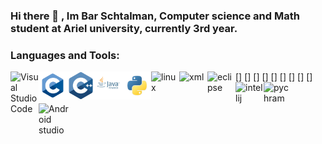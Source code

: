 ### Hi there 👋 , Im Bar Schtalman, Computer science and Math student at Ariel university, currently 3rd year.
### Languages and Tools:
[<img align="left" alt="Visual Studio Code" width="45px" src="https://e7.pngegg.com/pngimages/910/226/png-clipart-visual-studio-2010-developpez-pour-le-web-avec-c-4-framework-entity-4-asp-net-4-silverlight-4-et-wcf-ria-services-logo-visual-basic-microsoft-visual-studio-visual-programming.png" />]
[<img align="left" alt="c" width="45px" src="https://raw.githubusercontent.com/github/explore/80688e429a7d4ef2fca1e82350fe8e3517d3494d/topics/c/c.png" />]
[<img align="left" alt="c++" width="45px" src="https://raw.githubusercontent.com/github/explore/80688e429a7d4ef2fca1e82350fe8e3517d3494d/topics/cpp/cpp.png" />]
[<img align="left" alt="java" width="45px" src="https://raw.githubusercontent.com/github/explore/80688e429a7d4ef2fca1e82350fe8e3517d3494d/topics/java/java.png" />]
[<img align="left" alt="python" width="45px" src="https://raw.githubusercontent.com/github/explore/80688e429a7d4ef2fca1e82350fe8e3517d3494d/topics/python/python.png" />]
[<img align="left" alt="linux" width="45px" src="https://logopond.com/logos/764befce2161b53b5895108e1e8597d7.png" />]
[<img align="left" alt="xml" width="45px" src="https://w7.pngwing.com/pngs/567/540/png-transparent-yaml-computer-icons-xml-document-file-format-mp4-icon-blue-angle-text-thumbnail.png" />]
[<img align="left" alt="eclipse" width="45px" src="https://iconape.com/wp-content/png_logo_vector/eclipse-2.png" />]
[<img align="left" alt="intellij" width="45px" src="https://toppng.com/uploads/preview/intellij-idea-logo-11609365307w3w15x9ipq.png" />]
<img align="left" alt="pychram" width="45px" src="https://banner2.cleanpng.com/20180508/qgq/kisspng-pycharm-integrated-development-environment-jetbrai-5af1dbdd8c9384.4990450515257999015758.jpg" />
<img align="left" alt="Android studio" width="55px" src="https://techcrunch.com/wp-content/uploads/2017/02/android-studio-logo.png" />
<!--
**bar-schtalman/bar-schtalman** is a ✨ _special_ ✨ repository because its `README.md` (this file) appears on your GitHub profile.

Here are some ideas to get you started:

- 🔭 I’m currently working on ...
- 🌱 I’m currently learning ...
- 👯 I’m looking to collaborate on ...
- 🤔 I’m looking for help with ...
- 💬 Ask me about ...
- 📫 How to reach me: ...
- 😄 Pronouns: ...
- ⚡ Fun fact: ...
-->
